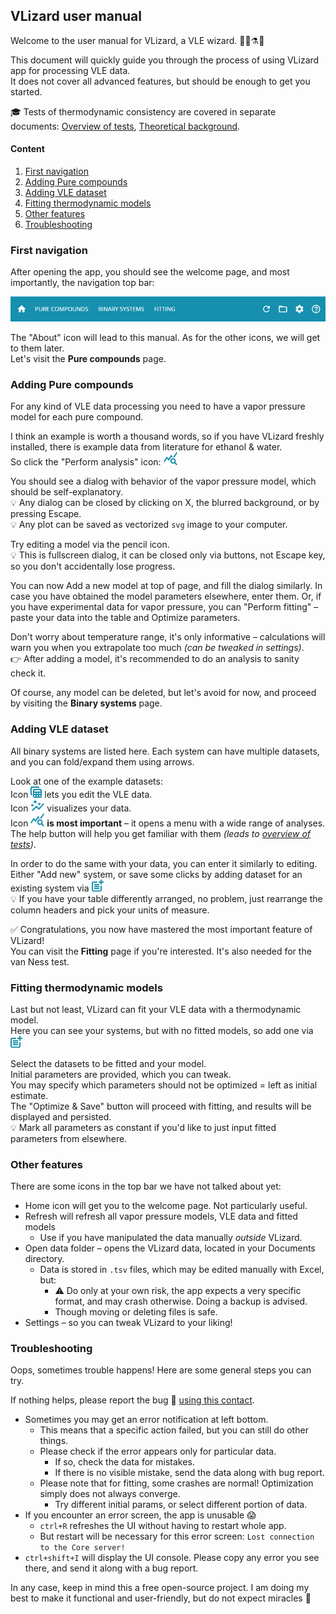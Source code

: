 ## VLizard user manual

Welcome to the user manual for VLizard, a VLE wizard. 🧙‍♂️⚗🦎

This document will quickly guide you through the process of using VLizard app for processing VLE data.  
It does not cover all advanced features, but should be enough to get you started.  

🎓 Tests of thermodynamic consistency are covered in separate documents: [Overview of tests](tests.md), [Theoretical background](test_theory.md).

#### Content
1. [First navigation](#first-navigation)
2. [Adding Pure compounds](#adding-pure-compounds)
3. [Adding VLE dataset](#adding-vle-dataset)
4. [Fitting thermodynamic models](#fitting-thermodynamic-models)
5. [Other features](#other-features)
6. [Troubleshooting](#troubleshooting)

### First navigation

After opening the app, you should see the welcome page, and most importantly, the navigation top bar:

![top bar](images/top_bar.png)

The "About" icon will lead to this manual.
As for the other icons, we will get to them later.  
Let's visit the **Pure compounds** page.

### Adding Pure compounds

For any kind of VLE data processing you need to have a vapor pressure model for each pure compound.

I think an example is worth a thousand words, so if you have VLizard freshly installed, there is example data from literature for ethanol & water.  
So click the "Perform analysis" icon:
![analysis icon](images/analysis_icon.png)

You should see a dialog with behavior of the vapor pressure model, which should be self-explanatory.  
💡 Any dialog can be closed by clicking on X, the blurred background, or by pressing Escape.  
💡 Any plot can be saved as vectorized `svg` image to your computer.

Try editing a model via the pencil icon.  
💡 This is fullscreen dialog, it can be closed only via buttons, not Escape key, so you don't accidentally lose progress. 

You can now Add a new model at top of page, and fill the dialog similarly.
In case you have obtained the model parameters elsewhere, enter them.
Or, if you have experimental data for vapor pressure, you can "Perform fitting" – paste your data into the table and Optimize parameters.

Don't worry about temperature range, it's only informative – calculations will warn you when you extrapolate too much _(can be tweaked in settings)_.  
👉 After adding a model, it's recommended to do an analysis to sanity check it.

Of course, any model can be deleted, but let's avoid for now, and proceed by visiting the **Binary systems** page.

### Adding VLE dataset

All binary systems are listed here.
Each system can have multiple datasets, and you can fold/expand them using arrows.

Look at one of the example datasets:  
Icon ![edit table icon](images/edit_table_icon.png) lets you edit the VLE data.  
Icon ![visualize icon](images/visualize_icon.png) visualizes your data.   
Icon ![analysis icon](images/analysis_icon.png) **is most important** – it opens a menu with a wide range of analyses. The help button will help you get familiar with them _(leads to [overview of tests](tests.md))_.

In order to do the same with your data, you can enter it similarly to editing.
Either "Add new" system, or save some clicks by adding dataset for an existing system via ![new table icon](images/new_table_icon.png)  
💡 If you have your table differently arranged, no problem, just rearrange the column headers and pick your units of measure.

✅ Congratulations, you now have mastered the most important feature of VLizard!  
You can visit the **Fitting** page if you're interested.
It's also needed for the van Ness test.

### Fitting thermodynamic models

Last but not least, VLizard can fit your VLE data with a thermodynamic model.  
Here you can see your systems, but with no fitted models, so add one via ![new table icon](images/new_table_icon.png)

Select the datasets to be fitted and your model.  
Initial parameters are provided, which you can tweak.  
You may specify which parameters should not be optimized = left as initial estimate.  
The "Optimize & Save" button will proceed with fitting, and results will be displayed and persisted.   
💡 Mark all parameters as constant if you'd like to just input fitted parameters from elsewhere.

### Other features

There are some icons in the top bar we have not talked about yet:

- Home icon will get you to the welcome page. Not particularly useful.
- Refresh will refresh all vapor pressure models, VLE data and fitted models
  - Use if you have manipulated the data manually _outside_ VLizard. 
- Open data folder – opens the VLizard data, located in your Documents directory.
  - Data is stored in `.tsv` files, which may be edited manually with Excel, but:
    - ⚠ Do only at your own risk, the app expects a very specific format, and may crash otherwise. Doing a backup is advised.
    - Though moving or deleting files is safe.
- Settings – so you can tweak VLizard to your liking!

### Troubleshooting

Oops, sometimes trouble happens!
Here are some general steps you can try.

If nothing helps, please report the bug 🐛 [using this contact](bug_tracking.md).

- Sometimes you may get an error notification at left bottom.
  - This means that a specific action failed, but you can still do other things. 
  - Please check if the error appears only for particular data.
    - If so, check the data for mistakes.
    - If there is no visible mistake, send the data along with bug report.
  - Please note that for fitting, some crashes are normal! Optimization simply does not always converge.
    - Try different initial params, or select different portion of data.
- If you encounter an error screen, the app is unusable 😱
  - `ctrl+R` refreshes the UI without having to restart whole app. 
  - But restart will be necessary for this error screen: `Lost connection to the Core server!`
- `ctrl+shift+I` will display the UI console. Please copy any error you see there, and send it along with a bug report. 

In any case, keep in mind this a free open-source project.
I am doing my best to make it functional and user-friendly, but do not expect miracles 🙂
